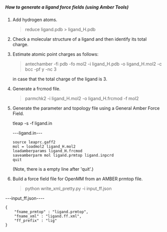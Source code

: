 ##### How to generate a ligand force fields (using Amber Tools)

1. Add hydrogen atoms.
   
   > reduce ligand.pdb > ligand_H.pdb

2. Check a molecular structure of a ligand and then identify its total charge.
   
   

3. Estimate atomic point charges as follows:
   
   > antechamber -fi pdb -fo mol2 -i ligand_H.pdb -o ligand_H.mol2 -c bcc -pf y -nc 3
   
   in case that the total charge of the ligand is 3.

4. Generate a frcmod file.
   
   > parmchk2 -i ligand_H.mol2 -o ligand_H.frcmod -f mol2

5. Generate the parameter and topology file using a General Amber Force Field.
   
   tleap -s -f ligand.in
   
   ---ligand.in---
   
   ```textile
   source leaprc.gaff2
   mol = loadmol2 ligand_H.mol2
   loadamberparams ligand_H.frcmod
   saveamberparm mol ligand.prmtop ligand.inpcrd
   quit
   
   ```
   (Note, there is a empty line after 'quit'.)

6. Build a force field file for OpenMM from an AMBER prmtop file.
   
   > python write_xml_pretty.py -i input_ff.json

---input_ff.json----

```
{
    "fname_prmtop" : "ligand.prmtop",
    "fname_xml" : "ligand.ff.xml",
    "ff_prefix" : "lig"
}
```


